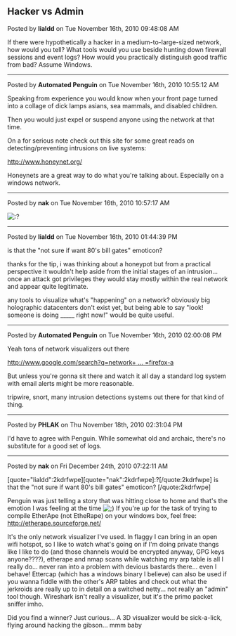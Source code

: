 ## Hacker vs Admin
Posted by **lialdd** on Tue November 16th, 2010 09:48:08 AM

If there were hypothetically a hacker in a medium-to-large-sized network, how would you tell? What tools would you use beside hunting down firewall sessions and event logs? How would you practically distinguish good traffic from bad? Assume Windows.

--------------------------------------------------------------------------------

Posted by **Automated Penguin** on Tue November 16th, 2010 10:55:12 AM

Speaking from experience you would know when your front page turned into a collage of dick lamps asians, sea mammals, and disabled children.

Then you would just expel or suspend anyone using the network at that time.

On a for serious note check out this site for some great reads on detecting/preventing intrusions on live systems:

<!-- m --><a class="postlink" href="http://www.honeynet.org/">http://www.honeynet.org/</a><!-- m -->

Honeynets are a great way to do what you're talking about. Especially on a windows network.

--------------------------------------------------------------------------------

Posted by **nak** on Tue November 16th, 2010 10:57:17 AM

<!-- s:? --><img src="{SMILIES_PATH}/icon_e_confused.gif" alt=":?" title="Confused" /><!-- s:? -->

--------------------------------------------------------------------------------

Posted by **lialdd** on Tue November 16th, 2010 01:44:39 PM

[quote="nak":2owhnh4x]:?[/quote:2owhnh4x]

is that the "not sure if want 80's bill gates" emoticon?

thanks for the tip, i was thinking about a honeypot but from a practical perspective it wouldn't help aside from the initial stages of an intrusion... once an attack got privileges they would stay mostly within the real network and appear quite legitimate.

any tools to visualize what's "happening" on a network? obviously big holographic datacenters don't exist yet, but being able to say "look! someone is doing _____ right now!" would be quite useful.

--------------------------------------------------------------------------------

Posted by **Automated Penguin** on Tue November 16th, 2010 02:00:08 PM

Yeah tons of network visualizers out there

<!-- m --><a class="postlink" href="http://www.google.com/search?q=network+visualization&amp;ie=utf-8&amp;oe=utf-8&amp;aq=t&amp;rls=org.mozilla:en-US:official&amp;client=firefox-a">http://www.google.com/search?q=network+ ... =firefox-a</a><!-- m -->

But unless you're gonna sit there and watch it all day a standard log system with email alerts might be more reasonable.

tripwire, snort, many intrusion detections systems out there for that kind of thing.

--------------------------------------------------------------------------------

Posted by **PHLAK** on Thu November 18th, 2010 02:31:04 PM

I'd have to agree with Penguin.  While somewhat old and archaic, there's no substitute for a good set of logs.

--------------------------------------------------------------------------------

Posted by **nak** on Fri December 24th, 2010 07:22:11 AM

[quote="lialdd":2kdrfwpe][quote="nak":2kdrfwpe]:?[/quote:2kdrfwpe]
is that the "not sure if want 80's bill gates" emoticon?
[/quote:2kdrfwpe]

Penguin was just telling a story that was hitting close to home and that's the emotion I was feeling at the time  <!-- s;) --><img src="{SMILIES_PATH}/icon_e_wink.gif" alt=";)" title="Wink" /><!-- s;) --> 
If you're up for the task of trying to compile EtherApe (not EtheRape) on your windows box, feel free: <!-- m --><a class="postlink" href="http://etherape.sourceforge.net/">http://etherape.sourceforge.net/</a><!-- m -->

It's the only network visualizer I've used.  In flaggy I can bring in an open wifi hotspot, so I like to watch what's going on if I'm doing private thangs like I like to do (and those channels would be encrypted anyway, GPG keys anyone????), etherape and nmap scans while watching my arp table is all I really do... never ran into a problem with devious bastards there... even I behave!  Ettercap (which has a windows binary I believe) can also be used if you wanna fiddle with the other's ARP tables and check out what the jerkroids are really up to in detail on a switched netty... not really an "admin" tool though.
Wireshark isn't really a visualizer, but it's the primo packet sniffer imho.

Did you find a winner? Just curious...
A 3D visualizer would be sick-a-lick, flying around hacking the gibson... mmm baby
